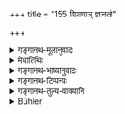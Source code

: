 +++
title = "155 विप्राणाञ् ज्ञानतो"

+++

<details><summary>गङ्गानथ-मूलानुवादः</summary>

Among Brāhmaṇas seniority is by knowledge; among Kṣatriyas by valour; and among Vaiśyas by grains and riches; among Shudras alone it is by age.—(155)
</details>

<details><summary>मेधातिथिः</summary>

अयम् अप्य् अर्थवाद एव । यद् उक्तं वित्तादिभ्यः समुदितेभ्यः केवलापि विद्या ज्यायसीति तद् एव सप्रपञ्चम् अनेन निर्दिश्यते । 

- ब्राह्मणानां ज्ञानेन **ज्यैष्ठ्यं** न वित्तादिभिः, **क्षत्रियाणां वीर्यतः** ।वीर्यं द्रव्यस्य कौशलं दृढप्राणता च । **वैश्यानां धान्यधनतः** । धान्यस्य पृथगुपादानाद् धनशब्दो हिरन्यादिवचनः, ब्राह्मणपरिव्राजकवत् । बहुधनो वैश्यः स ज्येष्ठः । आद्यादित्वात् तृतीयार्थे तसिः । "हेतौ तृतीया" (पाण् २.३.२३) ॥ २.१५५ ॥
</details>

<details><summary>गङ्गानथ-भाष्यानुवादः</summary>

This also is a purely commendatory description.

It has been asserted above that *knowledge* singly is superior to wealth
and other things taken together; and the same idea is re-iterated in
greater detail, in this verse.

‘*Among Brāhmaṇas*, *seniority is by knowledge*’—not by wealth, etc.

‘*Among Kṣatriyas by valour*’;—‘*va* *lour*’ stands for the ‘efficiency’
of a substance and also for ‘firmness of strength.’

‘*Among Vaiśyas by grains and riches*’;—‘*grains*’ being mentioned
separately, the term ‘*riches*’ is to be taken as signifying *gold*,
etc.; just as in the expression ‘*brāhamaṇa-pariv* *rājaka*.’ \[Where
the Brāhmaṇa being mentioned separately, the term ‘*parivrājaka*’ is
taken as standing for the renunciate of other castes.\]

The Vaiśya possessing a large quantity of wealth is regarded as senior.

The affiix ‘*tasi*’ (in the words ‘*jñānataḥ*,’ etc.) denotes cause, and
is used in accordance with Pāṇini 2.3.23.—(155)
</details>

<details><summary>गङ्गानथ-टिप्पन्यः</summary>

This verse is quoted in *Vidhānapārijāta II* (p. 233);—in
*Madanapārijāta* (p. 32);—and in *Vīramitrodaya* (Saṃskāra, p. 480).

*Medhātithi* (P. 145,1.16)—‘*Brāhmaṇaparivrājakavat*’—This maxim is
generally cited in cases where an object whose character has become
modified is spoken of by a name connotative of its former condition. For
instance, when a Brāhmaṇa has become a ‘wandering mendicant’, he is
called ‘Brāhmaṇa-mendicant’, in consideration of his past
*Brahmaṇahood*. In the present context however the maxim is used in the
sense that where one uses the term ‘*Brāhmaṇaparivrājaka*’, the Brāhmaṇa
being already spoken of by name, the term
</details>

<details><summary>गङ्गानथ-तुल्य-वाक्यानि</summary>

*Viṣṇu*, 32-18.—(Reproduces Manu.)
</details>

<details><summary>Bühler</summary>

155	The seniority of Brahmanas is from (sacred) knowledge, that of Kshatriyas from valour, that of Vaisyas from wealth in grain (and other goods), but that of Sudras alone from age.
</details>
